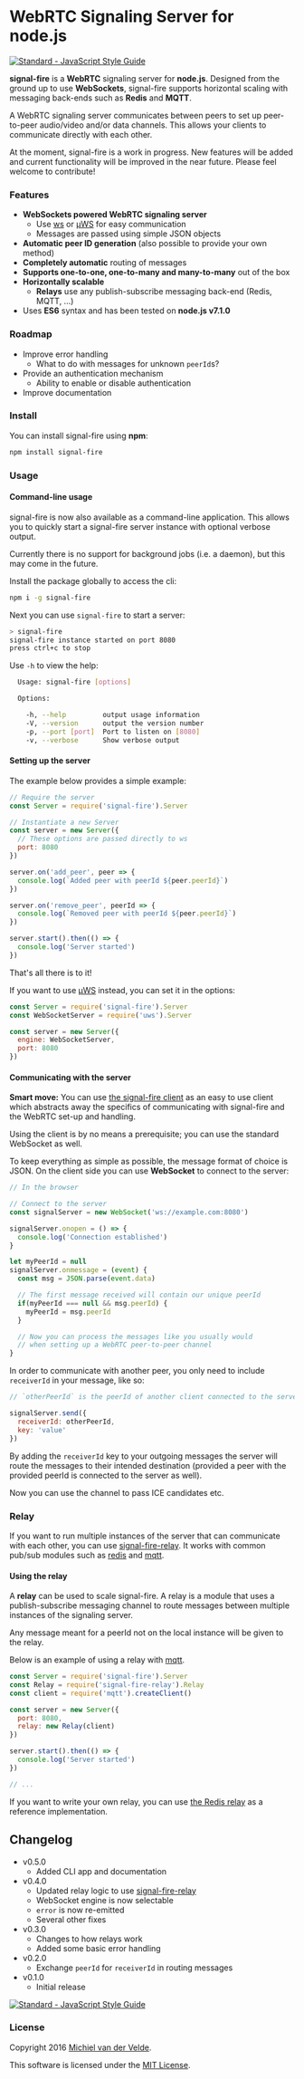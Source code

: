 # WebRTC Signaling Server for node.js

[![Standard - JavaScript Style Guide](https://img.shields.io/badge/code%20style-standard-brightgreen.svg)](http://standardjs.com/)

**signal-fire** is a **WebRTC** signaling server for **node.js**. Designed from
the ground up to use **WebSockets**, signal-fire supports horizontal scaling with
messaging back-ends such as **Redis** and **MQTT**.

A WebRTC signaling server communicates between peers to set up peer-to-peer
audio/video and/or data channels. This allows your clients to communicate directly
with each other.

At the moment, signal-fire is a work in progress. New features will be added and
current functionality will be improved in the near future. Please feel welcome
to contribute!

### Features

* **WebSockets powered WebRTC signaling server**
  * Use [ws](https://github.com/websockets/ws) or [µWS](https://github.com/uWebSockets/uWebSockets) for easy communication
  * Messages are passed using simple JSON objects
* **Automatic peer ID generation** (also possible to provide your own method)
* **Completely automatic** routing of messages
* **Supports one-to-one, one-to-many and many-to-many** out of the box
* **Horizontally scalable**
  * **Relays** use any publish-subscribe messaging back-end (Redis, MQTT, ...)
* Uses **ES6** syntax and has been tested on **node.js v7.1.0**

### Roadmap

* Improve error handling
  * What to do with messages for unknown `peerId`s?
* Provide an authentication mechanism
  * Ability to enable or disable authentication
* Improve documentation

### Install

You can install signal-fire using **npm**:

```bash
npm install signal-fire
```

### Usage

#### Command-line usage

signal-fire is now also available as a command-line application. This allows you
to quickly start a signal-fire server instance with optional verbose output.

Currently there is no support for background jobs (i.e. a daemon), but this may
come in the future.

Install the package globally to access the cli:

```bash
npm i -g signal-fire
```

Next you can use `signal-fire` to start a server:

```bash
> signal-fire
signal-fire instance started on port 8080
press ctrl+c to stop
```

Use `-h` to view the help:

```bash
  Usage: signal-fire [options]

  Options:

    -h, --help         output usage information
    -V, --version      output the version number
    -p, --port [port]  Port to listen on [8080]
    -v, --verbose      Show verbose output
```

#### Setting up the server

The example below provides a simple example:

```js
// Require the server
const Server = require('signal-fire').Server

// Instantiate a new Server
const server = new Server({
  // These options are passed directly to ws
  port: 8080
})

server.on('add_peer', peer => {
  console.log(`Added peer with peerId ${peer.peerId}`)
})

server.on('remove_peer', peerId => {
  console.log(`Removed peer with peerId ${peer.peerId}`)
})

server.start().then(() => {
  console.log('Server started')
})
```

That's all there is to it!

If you want to use [µWS](https://github.com/uWebSockets/uWebSockets) instead, you can set it in the options:

```js
const Server = require('signal-fire').Server
const WebSocketServer = require('uws').Server

const server = new Server({
  engine: WebSocketServer,
  port: 8080
})
```

#### Communicating with the server

**Smart move:** You can use [the signal-fire client](https://github.com/MichielvdVelde/signal-fire-client) as an easy to use
client which abstracts away the specifics of communicating with signal-fire and
the WebRTC set-up and handling.

Using the client is by no means a prerequisite; you can use the standard WebSocket
as well.

To keep everything as simple as possible, the message format of choice is JSON.
On the client side you can use **WebSocket** to connect to the server:

```js
// In the browser

// Connect to the server
const signalServer = new WebSocket('ws://example.com:8080')

signalServer.onopen = () => {
  console.log('Connection established')
}

let myPeerId = null
signalServer.onmessage = (event) {
  const msg = JSON.parse(event.data)

  // The first message received will contain our unique peerId
  if(myPeerId === null && msg.peerId) {
    myPeerId = msg.peerId
  }

  // Now you can process the messages like you usually would
  // when setting up a WebRTC peer-to-peer channel
}
```

In order to communicate with another peer, you only need to include `receiverId` in
your message, like so:

```js
// `otherPeerId` is the peerId of another client connected to the server

signalServer.send({
  receiverId: otherPeerId,
  key: 'value'
})
```

By adding the `receiverId` key to your outgoing messages the server will route
the messages to their intended destination (provided a peer with the provided
peerId is connected to the server as well).

Now you can use the channel to pass ICE candidates etc.

### Relay

If you want to run multiple instances of the server that can communicate with each
other, you can use [signal-fire-relay](https://github.com/MichielvdVelde/signal-fire-relay). It works
with common pub/sub modules such as [redis](https://github.com/NodeRedis/node_redis) and [mqtt](https://github.com/mqttjs/MQTT.js).

#### Using the relay

A **relay** can be used to scale signal-fire. A relay is a module
that uses a publish-subscribe messaging channel to route messages between multiple
instances of the signaling server.

Any message meant for a peerId not on the local instance will be given to the relay.

Below is an example of using a relay with [mqtt](https://github.com/mqttjs/MQTT.js).

```js
const Server = require('signal-fire').Server
const Relay = require('signal-fire-relay').Relay
const client = require('mqtt').createClient()

const server = new Server({
  port: 8080,
  relay: new Relay(client)
})

server.start().then(() => {
  console.log('Server started')
})

// ...
```

If you want to write your own relay, you can use [the Redis relay](https://github.com/MichielvdVelde/signal-fire-relay-redis) as a reference
implementation.

## Changelog

* v0.5.0
  * Added CLI app and documentation
* v0.4.0
  * Updated relay logic to use [signal-fire-relay](https://github.com/MichielvdVelde/signal-fire-relay)
  * WebSocket engine is now selectable
  * `error` is now re-emitted
  * Several other fixes
* v0.3.0
  * Changes to how relays work
  * Added some basic error handling
* v0.2.0
  * Exchange `peerId` for `receiverId` in routing messages
* v0.1.0
  * Initial release

[![Standard - JavaScript Style Guide](https://cdn.rawgit.com/feross/standard/master/badge.svg)](https://github.com/feross/standard)

### License

Copyright 2016 [Michiel van der Velde](http://www.michielvdvelde.nl).

This software is licensed under the [MIT License](LICENSE).
